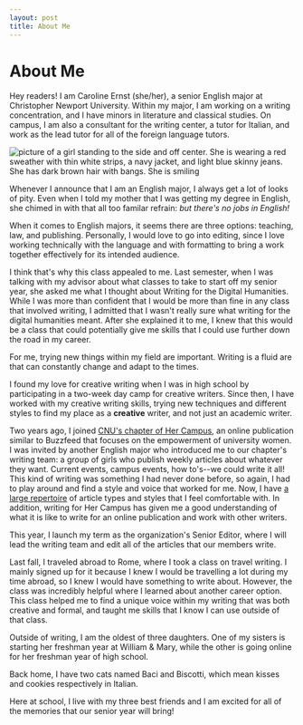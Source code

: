 ```yaml
---
layout: post
title: About Me
---
```

# About Me 

Hey readers! I am Caroline Ernst (she/her), a senior English major at Christopher Newport University. Within my major, I am working on a writing concentration, and I have minors in literature and classical studies. On campus, I am also a consultant for the writing center, a tutor for Italian, and work as the lead tutor for all of the foreign language tutors. 

![picture of a girl standing to the side and off center. She is wearing a red sweather with thin white strips, a navy jacket, and light blue skinny jeans. She has dark brown hair with bangs. She is smiling](http://crernst25.github.io/crernst25/images/profile-pic.png)

Whenever I announce that I am an English major, I always get a lot of looks of pity. Even when I told my mother that I was getting my degree in English, she chimed in with that all too familar refrain: *but there's no jobs in English!* 

When it comes to English majors, it seems there are three options: teaching, law, and publishing. Personally, I would love to go into editing, since I love working technically with the language and with formatting to bring a work together effectively for its intended audience. 

I think that's why this class appealed to me. Last semester, when I was talking with my advisor about what classes to take to start off my senior year, she asked me what I thought about Writing for the Digital Humanities. While I was more than confident that I would be more than fine in any class that involved writing, I admitted that I wasn't really sure what writing for the digital humanities meant. After she explained it to me, I knew that this would be a class that could potentially give me skills that I could use further down the road in my career. 

For me, trying new things within my field are important. Writing is a fluid are that can constantly change and adapt to the times. 

I found my love for creative writing when I was in high school by participating in a two-week day camp for creative writers. Since then, I have worked with my creative writing skills, trying new techniques and different styles to find my place as a **creative** writer, and not just an academic writer. 

Two years ago, I joined [CNU's chapter of Her Campus](https://www.hercampus.com/school/cnu), an online publication similar to Buzzfeed that focuses on the empowerment of university women. I was invited by another English major who introduced me to our chapter's writing team: a group of girls who publish weekly articles about whatever they want. Current events, campus events, how to's--we could write it all! This kind of writing was something I had never done before, so again, I had to play around and find a style and voice that worked for me. Now, I have [a large repertoire](https://www.hercampus.com/author/caroline-ernst) of article types and styles that I feel comfortable with. In addition, writing for Her Campus has given me a good understanding of what it is like to write for an online publication and work with other writers. 

This year, I launch my term as the organization's Senior Editor, where I will lead the writing team and edit all of the articles that our members write. 

Last fall, I traveled abroad to Rome, where I took a class on travel writing. I mainly signed up for it because I knew I would be travelling a lot during my time abroad, so I knew I would have something to write about. However, the class was incredibly helpful where I learned about another career option. This class helped me to find a unique voice within my writing that was both creative and formal, and taught me skills that I know I can use outside of that class. 

Outside of writing, I am the oldest of three daughters. One of my sisters is starting her freshman year at William & Mary, while the other is going online for her freshman year of high school.

Back home, I have two cats named Baci and Biscotti, which mean kisses and cookies respectively in Italian. 

Here at school, I live with my three best friends and I am excited for all of the memories that our senior year will bring! 
